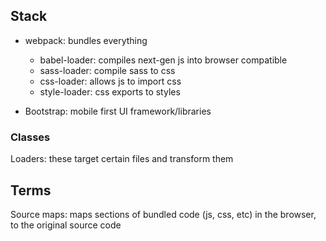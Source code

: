 ## Stack

- webpack: bundles everything

  - babel-loader: compiles next-gen js into browser compatible
  - sass-loader: compile sass to css
  - css-loader: allows js to import css
  - style-loader: css exports to styles

- Bootstrap: mobile first UI framework/libraries

### Classes

Loaders: these target certain files and transform them

## Terms

Source maps: maps sections of bundled code (js, css, etc) in the browser, to the original source code
